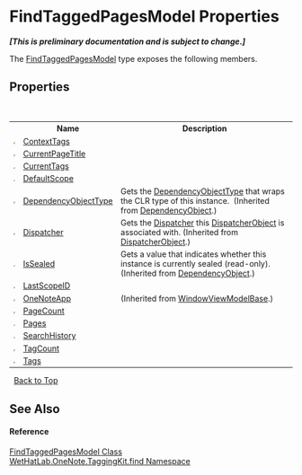 # FindTaggedPagesModel Properties
 _**\[This is preliminary documentation and is subject to change.\]**_

The <a href="61df9a94-5b66-19be-5b06-1d28184da999.md">FindTaggedPagesModel</a> type exposes the following members.


## Properties
&nbsp;<table><tr><th></th><th>Name</th><th>Description</th></tr><tr><td>![Public property](media/pubproperty.gif "Public property")</td><td><a href="617226c0-908b-6949-9586-f64b56f37ee8.md">ContextTags</a></td><td /></tr><tr><td>![Public property](media/pubproperty.gif "Public property")</td><td><a href="72460910-db5d-1454-c643-5d68f8f08cb1.md">CurrentPageTitle</a></td><td /></tr><tr><td>![Protected property](media/protproperty.gif "Protected property")</td><td><a href="845ee913-e6e8-11dd-a9d0-8560107f1e1c.md">CurrentTags</a></td><td /></tr><tr><td>![Public property](media/pubproperty.gif "Public property")</td><td><a href="56169a2e-c56f-b8fd-323c-7ec47357568c.md">DefaultScope</a></td><td /></tr><tr><td>![Public property](media/pubproperty.gif "Public property")</td><td><a href="http://msdn2.microsoft.com/en-us/library/ms600674" target="_blank">DependencyObjectType</a></td><td>
Gets the <a href="http://msdn2.microsoft.com/en-us/library/ms589310" target="_blank">DependencyObjectType</a> that wraps the CLR type of this instance.&nbsp;
(Inherited from <a href="http://msdn2.microsoft.com/en-us/library/ms589309" target="_blank">DependencyObject</a>.)</td></tr><tr><td>![Public property](media/pubproperty.gif "Public property")</td><td><a href="http://msdn2.microsoft.com/en-us/library/ms605656" target="_blank">Dispatcher</a></td><td>
Gets the <a href="http://msdn2.microsoft.com/en-us/library/ms615907" target="_blank">Dispatcher</a> this <a href="http://msdn2.microsoft.com/en-us/library/ms615925" target="_blank">DispatcherObject</a> is associated with.
 (Inherited from <a href="http://msdn2.microsoft.com/en-us/library/ms615925" target="_blank">DispatcherObject</a>.)</td></tr><tr><td>![Public property](media/pubproperty.gif "Public property")</td><td><a href="http://msdn2.microsoft.com/en-us/library/ms600677" target="_blank">IsSealed</a></td><td>
Gets a value that indicates whether this instance is currently sealed (read-only).
 (Inherited from <a href="http://msdn2.microsoft.com/en-us/library/ms589309" target="_blank">DependencyObject</a>.)</td></tr><tr><td>![Protected property](media/protproperty.gif "Protected property")</td><td><a href="f1c4a852-d45d-e334-2d83-596dd5ea7e4f.md">LastScopeID</a></td><td /></tr><tr><td>![Public property](media/pubproperty.gif "Public property")</td><td><a href="21a446e9-f449-4453-9a40-5e0952f168b2.md">OneNoteApp</a></td><td> (Inherited from <a href="874446c0-97b5-9b14-77fa-860013f5467d.md">WindowViewModelBase</a>.)</td></tr><tr><td>![Public property](media/pubproperty.gif "Public property")</td><td><a href="2185ebd9-79a5-70ef-43cf-073ed39e2dd7.md">PageCount</a></td><td /></tr><tr><td>![Public property](media/pubproperty.gif "Public property")</td><td><a href="fe3475cc-a036-950b-943b-627074abfc65.md">Pages</a></td><td /></tr><tr><td>![Public property](media/pubproperty.gif "Public property")</td><td><a href="db8076d4-12e3-f650-e252-2ad154fd496e.md">SearchHistory</a></td><td /></tr><tr><td>![Public property](media/pubproperty.gif "Public property")</td><td><a href="749d171d-71b2-7b8e-a6aa-83186934aedb.md">TagCount</a></td><td /></tr><tr><td>![Public property](media/pubproperty.gif "Public property")</td><td><a href="368ec00e-b95a-d94d-7783-115cad0030a2.md">Tags</a></td><td /></tr></table>&nbsp;
<a href="#findtaggedpagesmodel-properties">Back to Top</a>

## See Also


#### Reference
<a href="61df9a94-5b66-19be-5b06-1d28184da999.md">FindTaggedPagesModel Class</a><br /><a href="0e3a8efd-07d2-1709-b1cd-709153222081.md">WetHatLab.OneNote.TaggingKit.find Namespace</a><br />